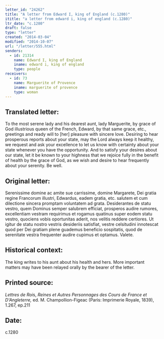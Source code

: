 ```yaml
---
letter_id: "24262"
title: "A letter from Edward I, king of England (c.1280)"
ititle: "a letter from edward i, king of england (c.1280)"
ltr_date: "c.1280"
draft: false
type: "letter"
created: "2014-03-04"
modified: "2014-10-07"
url: "/letter/555.html"
senders:
  - id: 21314
    name: Edward I, king of England
    iname: edward i, king of england
    type: people
receivers:
  - id: 73
    name: Marguerite of Provence
    iname: marguerite of provence
    type: woman
---
```

<h2> Translated letter:</h2>To the most serene lady and his dearest aunt, lady Marguerite, by grace of God illustrious queen of the French, Edward, by that same grace, etc., greetings and ready will to [her] pleasure with sincere love.
Desiring to hear prosperous reports about your state, may the Lord always keep it healthy, we request and ask your excellence to let us know with certainty about your state whenever you have the opportunity.  And to satisfy your desires about our state, let it be known to your highness that we rejoice fully in the benefit of health by the grace of God, as we wish and desire to hear frequently about your serenity.
Be well.
<h2 class="mt-4"> Original letter:</h2>Serenissime domine ac amite sue carrissime, domine Margarete, Dei gratia regine Francorum illustri, Edwardus, eadem gratia, etc. salutem et cum dilectione sincera promptam voluntatem ad grata. Desiderantes de statu vestro, quem Dominus semper salubrem efficiat, prosperos audire rumores, excellentiam vestram requirimus et rogamus quatinus super eodem statu vestro, quociens vobis oportunitas aderit, nos velitis reddere certiores. Ut igitur de statu nostro vestris desideriis satisfiat, vestre celsitudini innotescat quod per Dei gratiam plene guademus beneficio sospitatis, quod de serenitate vestra frequenter audire cupimus et optamus. Valete.
<h2 class="mt-4"> Historical context:</h2>The king writes to his aunt about his health and hers.  More important matters may have been relayed orally by the bearer of the letter.
<h2 class="mt-4"> Printed source:</h2><p><em>Lettres de Roi</em>s, <em>Reines et Autres Personnages des Cours de France et D'Angleterre,</em> ed. M. Champollion-Figeac (Paris: Imprimerie Royale, 1839), 1.267, ep.211</p><h2 class="mt-4"> Date:</h2>c.1280